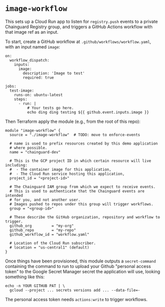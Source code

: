 # `image-workflow`

This sets up a Cloud Run app to listen for `registry.push` events to a private Chainguard Registry group, and triggers a GitHub Actions workflow with that image ref as an input.

To start, create a GitHub workflow at `.github/workflows/workflow.yaml`, with an input named `image`:

```
on:
  workflow_dispatch:
    inputs:
      image:
        description: 'Image to test'
        required: true

jobs:
  test-image:
    runs-on: ubuntu-latest
    steps:
      - run: |
          # Your tests go here.
          echo ding ding testing ${{ github.event.inputs.image }}
```

Then Terraform apply the module (e.g., from the root of this repo):

```
module "image-workflow" {
  source = "./image-workflow"  # TODO: move to enforce-events

  # name is used to prefix resources created by this demo application
  # where possible.
  name = "chainguard-dev"

  # This is the GCP project ID in which certain resource will live including:
  #  - The container image for this application,
  #  - The Cloud Run service hosting this application,
  project_id = "<project-id>"

  # The Chainguard IAM group from which we expect to receive events.
  # This is used to authenticate that the Chainguard events are intended
  # for you, and not another user.
  # Images pushed to repos under this group will trigger workflows.
  group = "<group-id>"

  # These describe the GitHub organization, repository and workflow to trigger.
  github_org         = "my-org"
  github_repo        = "my-repo"
  github_workflow_id = "workflow.yaml"

  # Location of the Cloud Run subscriber.
  # location = "us-central1" (default)
}
```

Once things have been provisioned, this module outputs a `secret-command`
containing the command to run to upload your Github "personal access token" to
the Google Secret Manager secret the application will use, looking something
like this:

```shell
echo -n YOUR GITHUB PAT | \
  gcloud --project ... secrets versions add ... --data-file=-
```

The personal access token needs `actions:write` to trigger workflows.
